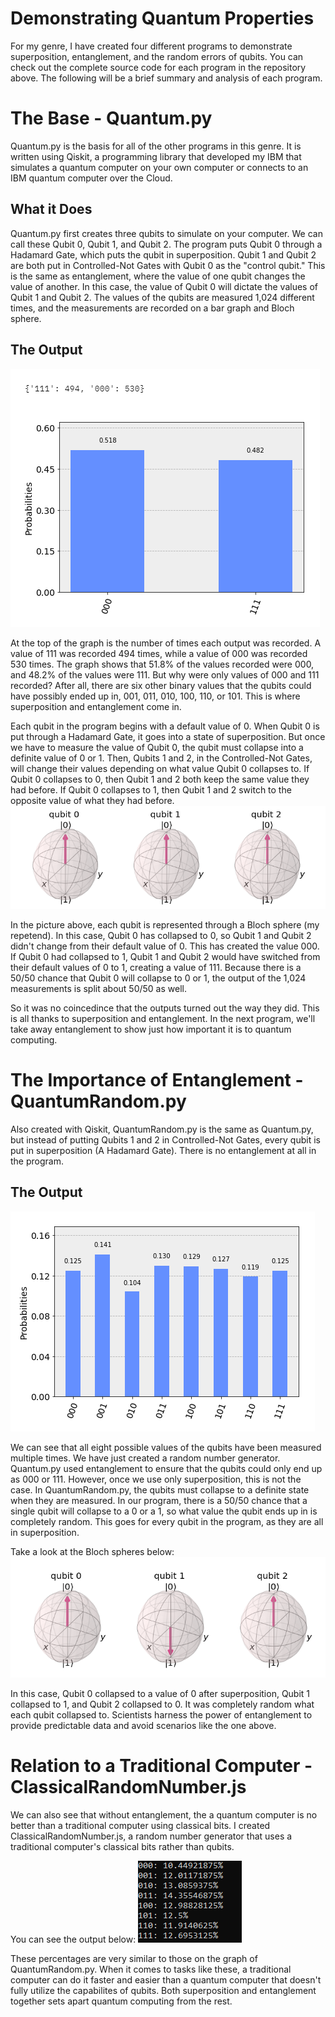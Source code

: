 # Demonstrating Quantum Properties
For my genre, I have created four different programs to demonstrate superposition, entanglement, and the random errors of qubits.
You can check out the complete source code for each program in the repository above. The following will be a brief summary and analysis of each program.  

# The Base - Quantum.py
Quantum.py is the basis for all of the other programs in this genre. It is written using Qiskit, a programming library that developed my IBM that simulates a quantum computer on your own computer or connects to an IBM quantum computer over the Cloud.

## What it Does
Quantum.py first creates three qubits to simulate on your computer. We can call these Qubit 0, Qubit 1, and Qubit 2. The program puts Qubit 0 through a Hadamard Gate, which puts the qubit in superposition. Qubit 1 and Qubit 2 are both put in Controlled-Not Gates with Qubit 0 as the "control qubit." This is the same as entanglement, where the value of one qubit changes the value of another. In this case, the value of Qubit 0 will dictate the values of Qubit 1 and Qubit 2.
The values of the qubits are measured 1,024 different times, and the measurements are recorded on a bar graph and Bloch sphere.

## The Output
![alt text](https://github.com/CyrusD123/Quantum-Programs/blob/master/Pics/Quantum%20Graph.png?raw=true "Bar Graph with Counts for Quantum.py")  

At the top of the graph is the number of times each output was recorded. A value of 111 was recorded 494 times, while a value of 000 was recorded 530 times. The graph shows that 51.8% of the values recorded were 000, and 48.2% of the values were 111.
But why were only values of 000 and 111 recorded? After all, there are six other binary values that the qubits could have possibly ended up in, 001, 011, 010, 100, 110, or 101. This is where superposition and entanglement come in.  

Each qubit in the program begins with a default value of 0. When Qubit 0 is put through a Hadamard Gate, it goes into a state of superposition. But once we have to measure the value of Qubit 0, the qubit must collapse into a definite value of 0 or 1. Then, Qubits 1 and 2, in the Controlled-Not Gates, will change their values depending on what value Qubit 0 collapses to. If Qubit 0 collapses to 0, then Qubit 1 and 2 both keep the same value they had before. If Qubit 0 collapses to 1, then Qubit 1 and 2 switch to the opposite value of what they had before.
![alt text](https://github.com/CyrusD123/Quantum-Programs/blob/master/Pics/Quantum%20Bloch.png?raw=true "Bloch Sphere Output for Quantum.py")  

In the picture above, each qubit is represented through a Bloch sphere (my repetend). In this case, Qubit 0 has collapsed to 0, so Qubit 1 and Qubit 2 didn't change from their default value of 0. This has created the value 000. If Qubit 0 had collapsed to 1, Qubit 1 and Qubit 2 would have switched from their default values of 0 to 1, creating a value of 111.
Because there is a 50/50 chance that Qubit 0 will collapse to 0 or 1, the output of the 1,024 measurements is split about 50/50 as well.  

So it was no coincedince that the outputs turned out the way they did. This is all thanks to superposition and entanglement. In the next program, we'll take away entanglement to show just how important it is to quantum computing.  

# The Importance of Entanglement - QuantumRandom.py
Also created with Qiskit, QuantumRandom.py is the same as Quantum.py, but instead of putting Qubits 1 and 2 in Controlled-Not Gates, every qubit is put in superposition (A Hadamard Gate). There is no entanglement at all in the program.

## The Output
![alt text](https://github.com/CyrusD123/Quantum-Programs/blob/master/Pics/Random%20Graph.png?raw=true "Bar Graph with Counts for QuantumRandom.py")  

We can see that all eight possible values of the qubits have been measured multiple times. We have just created a random number generator.
Quantum.py used entanglement to ensure that the qubits could only end up as 000 or 111. However, once we use only superposition, this is not the case. In QuantumRandom.py, the qubits must collapse to a definite state when they are measured. In our program, there is a 50/50 chance that a single qubit will collapse to a 0 or a 1, so what value the qubit ends up in is completely random. This goes for every qubit in the program, as they are all in superposition.  

Take a look at the Bloch spheres below:
![alt text](https://github.com/CyrusD123/Quantum-Programs/blob/master/Pics/Random%20Bloch.png?raw=true "Bloch Sphere Output for QuantumRandom.py")  

In this case, Qubit 0 collapsed to a value of 0 after superposition, Qubit 1 collapsed to 1, and Qubit 2 collapsed to 0. It was completely random what each qubit collapsed to. Scientists harness the power of entanglement to provide predictable data and avoid scenarios like the one  above.

# Relation to a Traditional Computer - ClassicalRandomNumber.js
We can also see that without entanglement, the a quantum computer is no better than a traditional computer using classical bits. I created ClassicalRandomNumber.js, a random number generator that uses a traditional computer's classical bits rather than qubits.  

You can see the output below:
![alt text](https://github.com/CyrusD123/Quantum-Programs/blob/master/Pics/Classical%20Random.png?raw=true "Percentages Output for ClassicalRandomNumber.js")  

These percentages are very similar to those on the graph of QuantumRandom.py. When it comes to tasks like these, a traditional computer can do it faster and easier than a quantum computer that doesn't fully utilize the capabilites of qubits. Both superposition and entanglement together sets apart quantum computing from the rest.